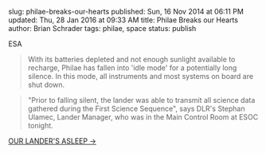 slug: philae-breaks-our-hearts
published: Sun, 16 Nov 2014 at 06:11 PM
updated: Thu, 28 Jan 2016 at 09:33 AM
title: Philae Breaks our Hearts
author: Brian Schrader
tags: philae, space
status: publish

ESA
> With its batteries depleted and not enough sunlight available to recharge, Philae has fallen into 'idle mode' for a potentially long silence. In this mode, all instruments and most systems on board are shut down.

> "Prior to falling silent, the lander was able to transmit all science data gathered during the First Science Sequence", says DLR's Stephan Ulamec, Lander Manager, who was in the Main Control Room at ESOC tonight.

[OUR LANDER'S ASLEEP &#8594;](http://blogs.esa.int/rosetta/2014/11/15/our-landers-asleep/)